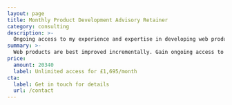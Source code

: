 ```yaml
---
layout: page
title: Monthly Product Development Advisory Retainer
category: consulting
description: >-
  Ongoing access to my experience and expertise in developing web products at scale
summary: >-
  Web products are best improved incrementally. Gain ongoing access to my experience and expertise in developing web products at scale with unlimited one-to-one contact via video call, email or messaging. Participation is limited to 5 people.
price: 
  amount: 20340
  label: Unlimited access for £1,695/month
cta:
  label: Get in touch for details
  url: /contact
---
```

